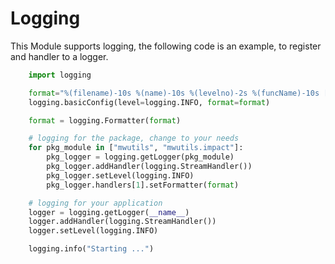 # Logging

This Module supports logging, the following code is an example, to register and handler to a logger.

```python
    import logging

    format="%(filename)-10s %(name)-10s %(levelno)-2s %(funcName)-10s [%(message)s]"
    logging.basicConfig(level=logging.INFO, format=format)

    format = logging.Formatter(format)

    # logging for the package, change to your needs
    for pkg_module in ["mwutils", "mwutils.impact"]:
        pkg_logger = logging.getLogger(pkg_module)
        pkg_logger.addHandler(logging.StreamHandler())
        pkg_logger.setLevel(logging.INFO)
        pkg_logger.handlers[1].setFormatter(format)

    # logging for your application
    logger = logging.getLogger(__name__)
    logger.addHandler(logging.StreamHandler())
    logger.setLevel(logging.INFO)

    logging.info("Starting ...")
```